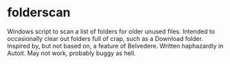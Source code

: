 # folderscan
Windows script to scan a list of folders for older unused files. Intended to occasionally clear out folders full of crap, such as a Download folder. Inspired by, but not based on, a feature of Belvedere.
Written haphazardly in Autoit. May not work, probably buggy as hell.
